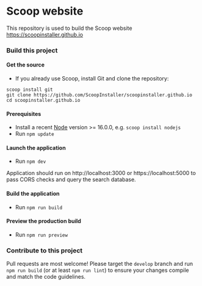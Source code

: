 
# Scoop website

This repository is used to build the Scoop website https://scoopinstaller.github.io


### Build this project

#### Get the source
- If you already use Scoop, install Git and clone the repository:
```
scoop install git
git clone https://github.com/ScoopInstaller/scoopinstaller.github.io
cd scoopinstaller.github.io
```

#### Prerequisites
- Install a recent [Node](https://nodejs.org/en/ "Node") version >= 16.0.0, e.g. `scoop install nodejs`
- Run `npm update`

#### Launch the application
- Run `npm dev`

Application should run on http://localhost:3000 or https://localhost:5000 to pass CORS checks and query the search database.

#### Build the application
- Run `npm run build`

#### Preview the production build
- Run `npm run preview`

### Contribute to this project
Pull requests are most welcome!
Please target the `develop` branch and run `npm run build` (or at least `npm run lint`) to ensure your changes compile and match the code guidelines.

